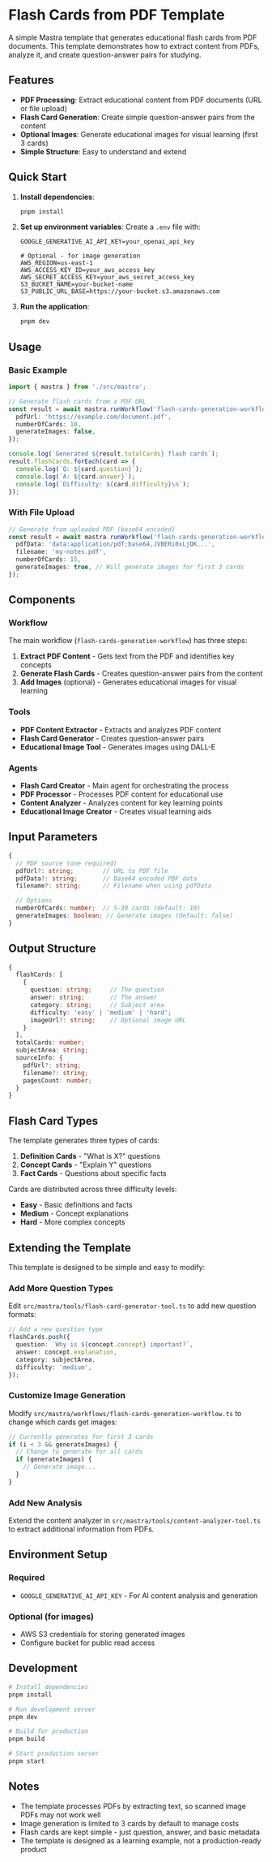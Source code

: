 # Flash Cards from PDF Template

A simple Mastra template that generates educational flash cards from PDF documents. This template demonstrates how to extract content from PDFs, analyze it, and create question-answer pairs for studying.

## Features

- **PDF Processing**: Extract educational content from PDF documents (URL or file upload)
- **Flash Card Generation**: Create simple question-answer pairs from the content
- **Optional Images**: Generate educational images for visual learning (first 3 cards)
- **Simple Structure**: Easy to understand and extend

## Quick Start

1. **Install dependencies**:

   ```bash
   pnpm install
   ```

2. **Set up environment variables**:
   Create a `.env` file with:

   ```
   GOOGLE_GENERATIVE_AI_API_KEY=your_openai_api_key

   # Optional - for image generation
   AWS_REGION=us-east-1
   AWS_ACCESS_KEY_ID=your_aws_access_key
   AWS_SECRET_ACCESS_KEY=your_aws_secret_access_key
   S3_BUCKET_NAME=your-bucket-name
   S3_PUBLIC_URL_BASE=https://your-bucket.s3.amazonaws.com
   ```

3. **Run the application**:
   ```bash
   pnpm dev
   ```

## Usage

### Basic Example

```typescript
import { mastra } from './src/mastra';

// Generate flash cards from a PDF URL
const result = await mastra.runWorkflow('flash-cards-generation-workflow', {
  pdfUrl: 'https://example.com/document.pdf',
  numberOfCards: 10,
  generateImages: false,
});

console.log(`Generated ${result.totalCards} flash cards`);
result.flashCards.forEach(card => {
  console.log(`Q: ${card.question}`);
  console.log(`A: ${card.answer}`);
  console.log(`Difficulty: ${card.difficulty}\n`);
});
```

### With File Upload

```typescript
// Generate from uploaded PDF (base64 encoded)
const result = await mastra.runWorkflow('flash-cards-generation-workflow', {
  pdfData: 'data:application/pdf;base64,JVBERi0xLjQK...',
  filename: 'my-notes.pdf',
  numberOfCards: 15,
  generateImages: true, // Will generate images for first 3 cards
});
```

## Components

### Workflow

The main workflow (`flash-cards-generation-workflow`) has three steps:

1. **Extract PDF Content** - Gets text from the PDF and identifies key concepts
2. **Generate Flash Cards** - Creates question-answer pairs from the content
3. **Add Images** (optional) - Generates educational images for visual learning

### Tools

- **PDF Content Extractor** - Extracts and analyzes PDF content
- **Flash Card Generator** - Creates question-answer pairs
- **Educational Image Tool** - Generates images using DALL-E

### Agents

- **Flash Card Creator** - Main agent for orchestrating the process
- **PDF Processor** - Processes PDF content for educational use
- **Content Analyzer** - Analyzes content for key learning points
- **Educational Image Creator** - Creates visual learning aids

## Input Parameters

```typescript
{
  // PDF source (one required)
  pdfUrl?: string;        // URL to PDF file
  pdfData?: string;       // Base64 encoded PDF data
  filename?: string;      // Filename when using pdfData

  // Options
  numberOfCards: number;  // 5-30 cards (default: 10)
  generateImages: boolean; // Generate images (default: false)
}
```

## Output Structure

```typescript
{
  flashCards: [
    {
      question: string;     // The question
      answer: string;       // The answer
      category: string;     // Subject area
      difficulty: 'easy' | 'medium' | 'hard';
      imageUrl?: string;    // Optional image URL
    }
  ],
  totalCards: number;
  subjectArea: string;
  sourceInfo: {
    pdfUrl?: string;
    filename?: string;
    pagesCount: number;
  }
}
```

## Flash Card Types

The template generates three types of cards:

1. **Definition Cards** - "What is X?" questions
2. **Concept Cards** - "Explain Y" questions
3. **Fact Cards** - Questions about specific facts

Cards are distributed across three difficulty levels:

- **Easy** - Basic definitions and facts
- **Medium** - Concept explanations
- **Hard** - More complex concepts

## Extending the Template

This template is designed to be simple and easy to modify:

### Add More Question Types

Edit `src/mastra/tools/flash-card-generator-tool.ts` to add new question formats:

```typescript
// Add a new question type
flashCards.push({
  question: `Why is ${concept.concept} important?`,
  answer: concept.explanation,
  category: subjectArea,
  difficulty: 'medium',
});
```

### Customize Image Generation

Modify `src/mastra/workflows/flash-cards-generation-workflow.ts` to change which cards get images:

```typescript
// Currently generates for first 3 cards
if (i < 3 && generateImages) {
  // Change to generate for all cards
  if (generateImages) {
    // Generate image...
  }
}
```

### Add New Analysis

Extend the content analyzer in `src/mastra/tools/content-analyzer-tool.ts` to extract additional information from PDFs.

## Environment Setup

### Required

- `GOOGLE_GENERATIVE_AI_API_KEY` - For AI content analysis and generation

### Optional (for images)

- AWS S3 credentials for storing generated images
- Configure bucket for public read access

## Development

```bash
# Install dependencies
pnpm install

# Run development server
pnpm dev

# Build for production
pnpm build

# Start production server
pnpm start
```

## Notes

- The template processes PDFs by extracting text, so scanned image PDFs may not work well
- Image generation is limited to 3 cards by default to manage costs
- Flash cards are kept simple - just question, answer, and basic metadata
- The template is designed as a learning example, not a production-ready product
